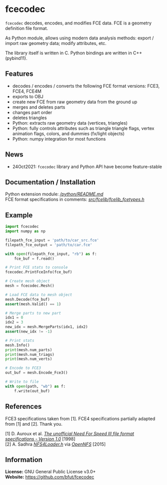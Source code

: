 # fcecodec
`fcecodec` decodes, encodes, and modifies FCE data. FCE is a geometry definition file format.

As Python module, allows using modern data analysis methods: export / import raw geometry data; modify attributes, etc.

The library itself is written in C. Python bindings are written in C++ (pybind11).

## Features
* decodes / encodes / converts the following FCE format versions: FCE3, FCE4, FCE4M
* exports to OBJ
* create new FCE from raw geometry data from the ground up
* merges and deletes parts
* changes part order
* deletes triangles
* Python: extracts raw geometry data (vertices, triangles)
* Python: fully controls attributes such as triangle triangle flags, vertex animation flags, colors, and dummies (fx/light objects)
* Python: numpy integration for most functions

## News
* 24Oct2021: `fcecodec` library and Python API have become feature-stable

## Documentation / Installation
Python extension module: [_/python/README.md_](/python/README.md)<br/>
FCE format specifications in comments: [_src/fcelib/fcelib_fcetypes.h_](/src/fcelib/fcelib_fcetypes.h)<br/>

## Example
```py
import fcecodec
import numpy as np

filepath_fce_input = 'path/to/car_src.fce'
filepath_fce_output = 'path/to/car.fce'

with open(filepath_fce_input, "rb") as f:
    fce_buf = f.read()

# Print FCE stats to console
fcecodec.PrintFceInfo(fce_buf)

# Create mesh object
mesh = fcecodec.Mesh()

# Load FCE data to mesh object
mesh.Decode(fce_buf)
assert(mesh.Valid() == 1)

# Merge parts to new part
idx1 = 0
idx2 = 3
new_idx = mesh.MergeParts(idx1, idx2)
assert(new_idx != -1)

# Print stats
mesh.Info()
print(mesh.num_parts)
print(mesh.num_triags)
print(mesh.num_verts)

# Encode to FCE3
out_buf = mesh.Encode_Fce3()

# Write to file
with open(path, "wb") as f:
    f.write(out_buf)
```

## References
FCE3 specifications taken from [1]. FCE4 specifications partially adapted from [1] and [2]. Thank you.

[1] D. Auroux et al. [_The unofficial Need For Speed III file format specifications - Version 1.0_](/references/unofficial_nfs3_file_specs_10.txt) [1998]<br/>
[2] A. Sadhra [_NFS4Loader.h_](/references/OpenNFS/NFS4Loader.h) via [_OpenNFS_](https://github.com/OpenNFS) [2015]<br/>

## Information
__License:__ GNU General Public License v3.0+<br/>
__Website:__ <https://github.com/bfut/fcecodec>